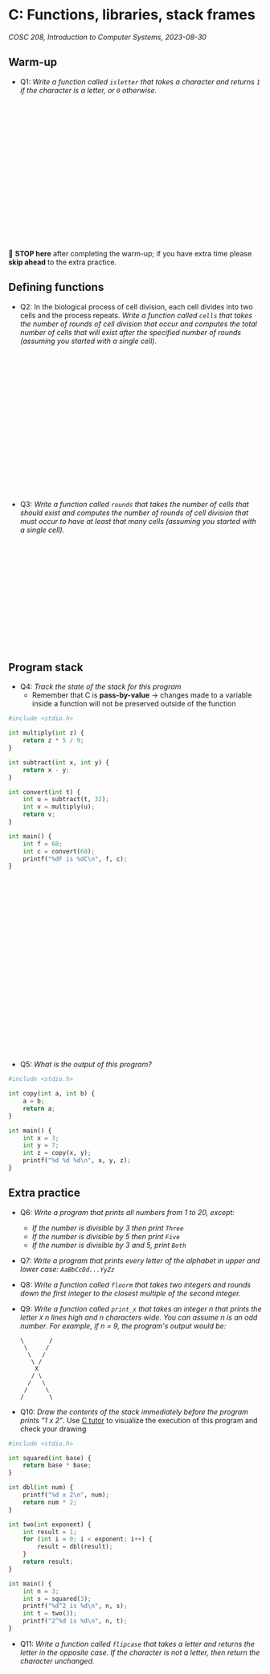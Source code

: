 # C: Functions, libraries, stack frames
_COSC 208, Introduction to Computer Systems, 2023-08-30_

## Warm-up

* Q1: _Write a function called `isletter` that takes a character and returns `1` if the character is a letter, or `0` otherwise._

<div style="height:20em;"></div>

🛑 **STOP here** after completing the warm-up; if you have extra time please **skip ahead** to the extra practice.


## Defining functions

* Q2: In the biological process of cell division, each cell divides into two cells and the process repeats. _Write a function called `cells` that takes the number of rounds of cell division that occur and computes the total number of cells that will exist after the specified number of rounds (assuming you started with a single cell)._

<div style="height:20em;"></div>

* Q3: _Write a function called `rounds` that takes the number of cells that should exist and computes the number of rounds of cell division that must occur to have at least that many cells (assuming you started with a single cell)._

<div style="height:15em;"></div>

## Program stack

* Q4: _Track the state of the stack for this program_
    * Remember that C is **pass-by-value** → changes made to a variable inside a function will not be preserved outside of the function


```python
#include <stdio.h>

int multiply(int z) {
    return z * 5 / 9;
}

int subtract(int x, int y) {
    return x - y;
}

int convert(int t) {
    int u = subtract(t, 32);
    int v = multiply(u);
    return v;
}

int main() {
    int f = 68;
    int c = convert(68);
    printf("%dF is %dC\n", f, c); 
}
```

<div style="height:25em;"></div>

* Q5: _What is the output of this program?_


```python
#include <stdio.h>

int copy(int a, int b) {
    a = b;
    return a;
}

int main() {
    int x = 3;
    int y = 7;
    int z = copy(x, y);
    printf("%d %d %d\n", x, y, z);
}
```


## Extra practice

* Q6: _Write a program that prints all numbers from 1 to 20, except:_
    * _If the number is divisible by 3 then print `Three`_
    * _If the number is divisible by 5 then print `Five`_
    * _If the number is divisible by 3 and 5, print `Both`_

* Q7: _Write a program that prints every letter of the alphabet in upper and lower case: `AaBbCcDd...YyZz`_

* Q8: _Write a function called `floorm` that takes two integers and rounds down the first integer to the closest multiple of the second integer._

* Q9: _Write a function called `print_x` that takes an integer n that prints the letter `X` n lines high and n characters wide. You can assume n is an odd number. For example, if n = 9, the program's output would be:_
    ```
    \       /
     \     /
      \   /
       \ /
        X
       / \
      /   \
     /     \
    /       \
    ```

* Q10: _Draw the contents of the stack immediately before the program prints "1 x 2"_. Use [C tutor](https://pythontutor.com/c.html) to visualize the execution of this program and check your drawing


```python
#include <stdio.h>

int squared(int base) {
    return base * base;
}

int dbl(int num) {
    printf("%d x 2\n", num);
    return num * 2;   
}

int two(int exponent) {
    int result = 1;
    for (int i = 0; i < exponent; i++) {
        result = dbl(result);
    }
    return result;
}

int main() {
    int n = 3;
    int s = squared(3);
    printf("%d^2 is %d\n", n, s);
    int t = two(3);
    printf("2^%d is %d\n", n, t);
}
```

* Q11: _Write a function called `flipcase` that takes a letter and returns the letter in the opposite case. If the character is not a letter, then return the character unchanged._

<div style="height:15em;"></div>
